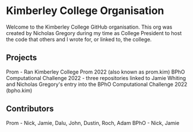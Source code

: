 # Kimberley College Organisation
Welcome to the Kimberley College GitHub organisation. This org was created by Nicholas Gregory during my time as College President to host the code that others and I wrote for, or linked to, the college. 

## Projects
Prom - Ran Kimberley College Prom 2022 (also known as prom.kim)
BPhO Computational Challenge 2022 - three repositories linked to Jamie Whiting and Nicholas Gregory's entry into the BPhO Computational Challenge 2022 (bpho.kim)

## Contributors
Prom - Nick, Jamie, Dalu, John, Dustin, Roch, Adam
BPhO - Nick, Jamie
